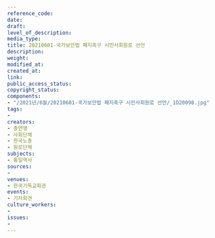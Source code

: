 ```yaml
---
reference_code: 
date: 
draft: 
level_of_description: 
media_type: 
title: 20210601-국가보안법 폐지촉구 시민사회원로 선언
description: 
weight: 
modified_at: 
created_at: 
link: 
public_access_status: 
copyright_status: 
components:
- "/2021년/6월/20210601-국가보안법 폐지촉구 시민사회원로 선언/_1D20098.jpg"
tags:
- 
creators:
- 총연맹
- 사회단체
- 한국노총
- 원로단체
subjects:
- 통일역사
sources:
- 
venues:
- 한국기독교회관
events:
- 기자회견
culture_workers:
- 
issues:
- 
---
```

